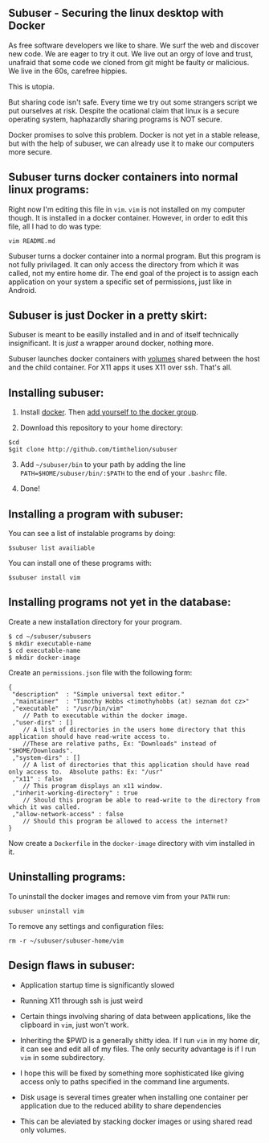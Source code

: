 Subuser - Securing the linux desktop with Docker
--------------------------

As free software developers we like to share.  We surf the web and discover new code.  We are eager to try it out.  We live out an orgy of love and trust, unafraid that some code we cloned from git might be faulty or malicious.  We live in the 60s, carefree hippies.

This is utopia.

But sharing code isn't safe.  Every time we try out some strangers script we put ourselves at risk.  Despite the ocational claim that linux is a secure operating system, haphazardly sharing programs is NOT secure.

Docker promises to solve this problem.  Docker is not yet in a stable release, but with the help of subuser, we can already use it to make our computers more secure.

Subuser turns docker containers into normal linux programs:
------------------------------------------------------------

Right now I'm editing this file in `vim`.  `vim` is not installed on my computer though.  It is installed in a docker container.  However, in order to edit this file, all I had to do was type:

````
vim README.md
````

Subuser turns a docker container into a normal program.  But this program is not fully privilaged.  It can only access the directory from which it was called, not my entire home dir.  The end goal of the project is to assign each application on your system a specific set of permissions, just like in Android.

Subuser is just Docker in a pretty skirt:
----------------------------------------

Subuser is meant to be easilly installed and in and of itself technically insignificant.  It is *just* a wrapper around docker, nothing more.

Subuser launches docker containers with [volumes](http://docs.docker.io/en/latest/use/working_with_volumes/) shared between the host and the child container.  For X11 apps it uses X11 over ssh. That's all.

Installing subuser:
-------------------

1. Install [docker](http://www.docker.io/gettingstarted/#h_installation). Then [add yourself to the docker group](http://docs.docker.io/en/v0.7.3/use/basics/).

2. Download this repository to your home directory:

````
$cd
$git clone http://github.com/timthelion/subuser
````

3. Add `~/subuser/bin` to your path by adding the line `PATH=$HOME/subuser/bin/:$PATH` to the end of your `.bashrc` file.

4. Done!

Installing a program with subuser:
----------------------------------

You can see a list of instalable programs by doing:

````
$subuser list availiable
````

You can install one of these programs with:

````
$subuser install vim
````

Installing programs not yet in the database:
----------------------------------------

Create a new installation directory for your program.

````
$ cd ~/subuser/subusers
$ mkdir executable-name
$ cd executable-name
$ mkdir docker-image
````

Create an `permissions.json` file with the following form:

````
{
 "description"  : "Simple universal text editor."
 ,"maintainer"  : "Timothy Hobbs <timothyhobbs (at) seznam dot cz>"
 ,"executable"  : "/usr/bin/vim"
    // Path to executable within the docker image.
 ,"user-dirs" : []
    // A list of directories in the users home directory that this application should have read-write access to.
    //These are relative paths, Ex: "Downloads" instead of "$HOME/Downloads".
 ,"system-dirs" : []
    // A list of directories that this application should have read only access to.  Absolute paths: Ex: "/usr"
 ,"x11" : false
    // This program displays an x11 window.
 ,"inherit-working-directory" : true
    // Should this program be able to read-write to the directory from which it was called.
 ,"allow-network-access" : false
    // Should this program be allowed to access the internet?
}
````

Now create a `Dockerfile` in the `docker-image` directory with vim installed in it.


Uninstalling programs:
----------------------

To uninstall the docker images and remove vim from your `PATH` run:

````
subuser uninstall vim
````

To remove any settings and configuration files:

````
rm -r ~/subuser/subuser-home/vim
````

Design flaws in subuser:
------------------------

* Application startup time is significantly slowed

* Running X11 through ssh is just weird

* Certain things involving sharing of data between applications, like the clipboard in `vim`, just won't work.

* Inheriting the $PWD is a generally shitty idea.  If I run `vim` in my home dir, it can see and edit all of my files.  The only security advantage is if I run `vim` in some subdirectory.
 - I hope this will be fixed by something more sophisticated like giving access only to paths specified in the command line arguments.

* Disk usage is several times greater when installing one container per application due to the reduced ability to share dependencies
 - This can be aleviated by stacking docker images or using shared read only volumes.
